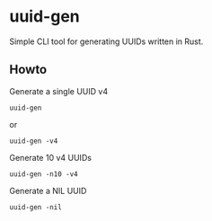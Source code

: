 # uuid-gen

Simple CLI tool for generating UUIDs written in Rust.

## Howto

Generate a single UUID v4

```shell
uuid-gen
```

or

```shell
uuid-gen -v4
```

Generate 10 v4 UUIDs

```shell
uuid-gen -n10 -v4
```

Generate a NIL UUID

```shell
uuid-gen -nil
```

